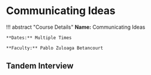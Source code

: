 # Communicating Ideas 

!!! abstract "Course Details"
    **Name:** Communicating Ideas 

    **Dates:** Multiple Times

    **Faculty:** Pablo Zuloaga Betancourt

## Tandem Interview 

